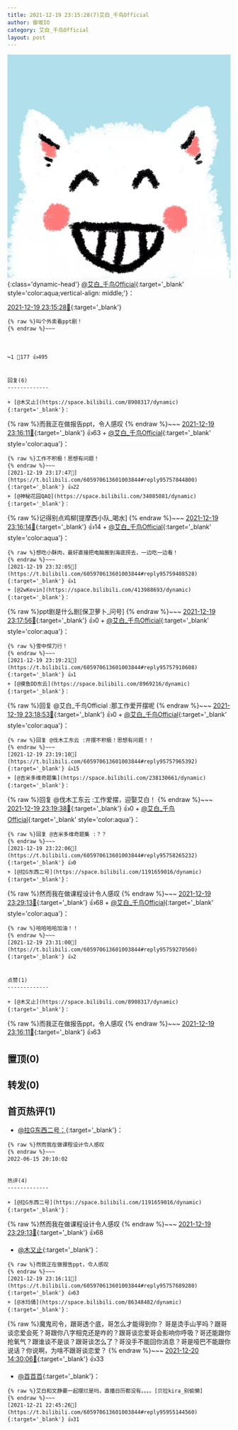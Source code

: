```yaml
---
title: 2021-12-19 23:15:28(7)艾白_千鸟Official
author: 御坂IO
category: 艾白_千鸟Official
layout: post
---
```


![img](/images/9ae8b9445fd0665cc014d9080156a45271be73c6.jpg){:class='dynamic-head'}
[@艾白_千鸟Official](https://space.bilibili.com/334537711/dynamic){:target='_blank' style='color:aqua;vertical-align: middle;'}：

[2021-12-19 23:15:28🔗](https://t.bilibili.com/605970613601003844){:target='_blank'}

~~~
{% raw %}叫个外卖看ppt剧！
{% endraw %}~~~



↪️1 💬177 👍495


回复(6)
-------------

+ [@木又止](https://space.bilibili.com/8908317/dynamic){:target='_blank'}：
~~~
{% raw %}而我正在做报告ppt，令人感叹
{% endraw %}~~~
[2021-12-19 23:16:11🔗](https://t.bilibili.com/605970613601003844#reply95757689280){:target='_blank'} 👍63
    + [@艾白_千鸟Official](https://space.bilibili.com/334537711/dynamic){:target='_blank' style='color:aqua'}：
~~~
{% raw %}工作不积极！思想有问题！
{% endraw %}~~~
[2021-12-19 23:17:47🔗](https://t.bilibili.com/605970613601003844#reply95757844800){:target='_blank'} 👍22
+ [@神秘花园QAQ](https://space.bilibili.com/34085081/dynamic){:target='_blank'}：
~~~
{% raw %}记得别点鸡柳[提摩西小队_喝水]
{% endraw %}~~~
[2021-12-19 23:16:14🔗](https://t.bilibili.com/605970613601003844#reply95757690608){:target='_blank'} 👍14
    + [@艾白_千鸟Official](https://space.bilibili.com/334537711/dynamic){:target='_blank' style='color:aqua'}：
~~~
{% raw %}想吃小酥肉，最好直接把电脑搬到海底捞去，一边吃一边看！
{% endraw %}~~~
[2021-12-19 23:32:05🔗](https://t.bilibili.com/605970613601003844#reply95759408528){:target='_blank'} 👍1
+ [@2wKevin](https://space.bilibili.com/413988693/dynamic){:target='_blank'}：
~~~
{% raw %}ppt剧是什么剧[保卫萝卜_问号]
{% endraw %}~~~
[2021-12-19 23:17:56🔗](https://t.bilibili.com/605970613601003844#reply95757757936){:target='_blank'} 👍0
    + [@艾白_千鸟Official](https://space.bilibili.com/334537711/dynamic){:target='_blank' style='color:aqua'}：
~~~
{% raw %}雪中悍刀行！
{% endraw %}~~~
[2021-12-19 23:19:21🔗](https://t.bilibili.com/605970613601003844#reply95757910608){:target='_blank'} 👍1
+ [@摸鱼DD东云](https://space.bilibili.com/8969216/dynamic){:target='_blank'}：
~~~
{% raw %}回复 @艾白_千鸟Official :那工作爱开摆呢
{% endraw %}~~~
[2021-12-19 23:18:53🔗](https://t.bilibili.com/605970613601003844#reply95757890528){:target='_blank'} 👍0
    + [@艾白_千鸟Official](https://space.bilibili.com/334537711/dynamic){:target='_blank' style='color:aqua'}：
~~~
{% raw %}回复 @伐木工东云 :开摆不积极！思想有问题！！
{% endraw %}~~~
[2021-12-19 23:19:10🔗](https://t.bilibili.com/605970613601003844#reply95757965392){:target='_blank'} 👍15
+ [@吉米多维奇题集](https://space.bilibili.com/238130661/dynamic){:target='_blank'}：
~~~
{% raw %}回复 @伐木工东云 :工作爱摆，迎娶艾白！
{% endraw %}~~~
[2021-12-19 23:19:38🔗](https://t.bilibili.com/605970613601003844#reply95758005808){:target='_blank'} 👍0
    + [@艾白_千鸟Official](https://space.bilibili.com/334537711/dynamic){:target='_blank' style='color:aqua'}：
~~~
{% raw %}回复 @吉米多维奇题集 :？？
{% endraw %}~~~
[2021-12-19 23:22:06🔗](https://t.bilibili.com/605970613601003844#reply95758265232){:target='_blank'} 👍0
+ [@拉G东西二号](https://space.bilibili.com/1191659016/dynamic){:target='_blank'}：
~~~
{% raw %}然而我在做课程设计令人感叹
{% endraw %}~~~
[2021-12-19 23:29:13🔗](https://t.bilibili.com/605970613601003844#reply95759037504){:target='_blank'} 👍68
    + [@艾白_千鸟Official](https://space.bilibili.com/334537711/dynamic){:target='_blank' style='color:aqua'}：
~~~
{% raw %}哈哈哈哈加油！！
{% endraw %}~~~
[2021-12-19 23:31:00🔗](https://t.bilibili.com/605970613601003844#reply95759270560){:target='_blank'} 👍2


点赞(1)
-------------

+ [@木又止](https://space.bilibili.com/8908317/dynamic){:target='_blank'}：
~~~
{% raw %}而我正在做报告ppt，令人感叹
{% endraw %}~~~
[2021-12-19 23:16:11🔗](https://t.bilibili.com/605970613601003844#reply95757689280){:target='_blank'} 👍63


置顶(0)
-------------



转发(0)
-------------



首页热评(1)
-------------

+ [@拉G东西二号：](https://space.bilibili.com/1191659016/dynamic){:target='_blank'}：
~~~
{% raw %}然而我在做课程设计令人感叹
{% endraw %}~~~
2022-06-15 20:10:02


热评(4)
-------------

+ [@拉G东西二号](https://space.bilibili.com/1191659016/dynamic){:target='_blank'}：
~~~
{% raw %}然而我在做课程设计令人感叹
{% endraw %}~~~
[2021-12-19 23:29:13🔗](https://t.bilibili.com/605970613601003844#reply95759037504){:target='_blank'} 👍68
+ [@木又止](https://space.bilibili.com/8908317/dynamic){:target='_blank'}：
~~~
{% raw %}而我正在做报告ppt，令人感叹
{% endraw %}~~~
[2021-12-19 23:16:11🔗](https://t.bilibili.com/605970613601003844#reply95757689280){:target='_blank'} 👍63
+ [@冰玛俑](https://space.bilibili.com/86348482/dynamic){:target='_blank'}：
~~~
{% raw %}魔鬼司令，跟哥透个底，哥怎么才能得到你？ 哥是烫手山芋吗？跟哥谈恋爱会死？哥跟你八字相克还是咋的？跟哥谈恋爱哥会影响你呼吸？哥还能跟你抢氧气？跟谁谈不是谈？跟哥谈怎么了？哥没手不能回你消息？哥是哑巴不能跟你说话？你说啊，为啥不跟哥谈恋爱？
{% endraw %}~~~
[2021-12-20 14:30:06🔗](https://t.bilibili.com/605970613601003844#reply95805114112){:target='_blank'} 👍33
+ [@苩苩苩](https://space.bilibili.com/1891385/dynamic){:target='_blank'}：
~~~
{% raw %}艾白和文静要一起摆烂是吗，直播日历都没有。。。。[贝拉kira_别偷懒]
{% endraw %}~~~
[2021-12-21 22:45:26🔗](https://t.bilibili.com/605970613601003844#reply95955144560){:target='_blank'} 👍31


